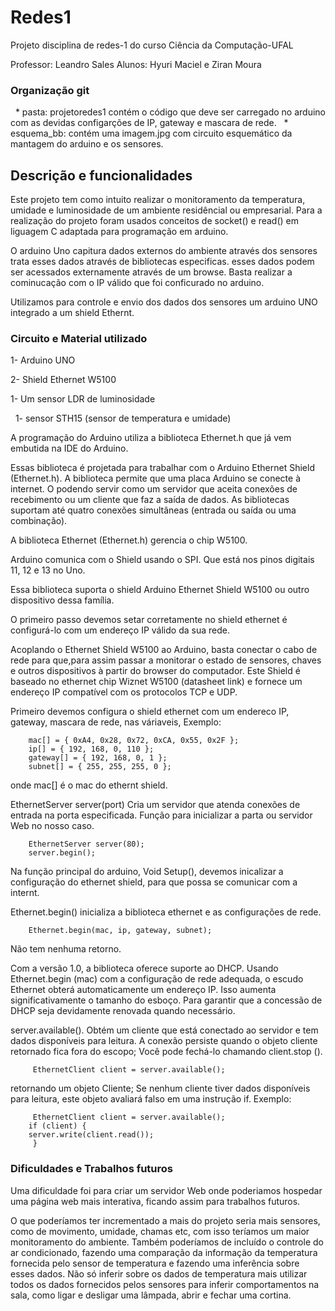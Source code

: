 # Redes1
Projeto disciplina de redes-1 do curso Ciência da Computação-UFAL

Professor: Leandro Sales
Alunos: Hyuri Maciel e Ziran Moura

<h3> Organização git </h3>
   * pasta: projetoredes1 contém o código que deve ser carregado no arduino com as devidas configarções de IP, gateway e mascara de rede.
   * esquema_bb: contém uma imagem.jpg com circuito esquemático da mantagem do arduino e os sensores.


<h2>Descrição e funcionalidades</h2>

Este projeto tem como intuito realizar o monitoramento da temperatura, umidade  e luminosidade de um ambiente residêncial ou empresarial. Para a realização do projeto foram usados conceitos de socket() e read() em liguagem C adaptada para programação em arduino.

O arduino Uno capitura dados externos do ambiente através dos sensores trata esses dados através de bibliotecas especificas. esses dados podem ser acessados externamente através de um browse. Basta realizar a cominucação com o IP válido que foi conficurado no arduino.


Utilizamos para controle e envio dos dados dos sensores um arduino UNO integrado a um shield Ethernt. 

<h3>Circuito e Material utilizado</h3>
   
   1- Arduino UNO
   
   2- Shield Ethernet W5100   
     
   1- Um sensor LDR de luminosidade 
   
   1- sensor STH15 (sensor de temperatura e umidade)
   

   
A programação do Arduino utiliza a biblioteca Ethernet.h que já vem embutida na IDE do Arduino.

Essas biblioteca é projetada para trabalhar com o Arduino Ethernet Shield (Ethernet.h). A biblioteca permite que uma placa Arduino se conecte à internet. O podendo servir como um servidor que aceita conexões de recebimento ou um cliente que faz a saída de dados. As bibliotecas suportam até quatro conexões simultâneas (entrada ou saída ou uma combinação).

A biblioteca Ethernet (Ethernet.h) gerencia o chip W5100. 

Arduino comunica com o Shield usando o SPI. Que está nos pinos digitais 11, 12 e 13 no Uno.

Essa biblioteca suporta o shield  Arduino Ethernet Shield W5100 ou outro dispositivo dessa família.

O primeiro passo devemos setar corretamente no shield ethernet é configurá-lo com um endereço IP válido da sua rede.
   
Acoplando o Ethernet Shield W5100 ao Arduino, basta conectar o cabo de rede para que,para assim passar a monitorar o estado de sensores, chaves e outros dispositivos à partir do browser do computador. Este Shield é baseado no ethernet chip Wiznet W5100 (datasheet link) e fornece um endereço IP compatível com os protocolos TCP e UDP.   

Primeiro devemos configura o shield ethernet com um endereco IP, gateway, mascara de rede, nas váriaveis, Exemplo:

        mac[] = { 0xA4, 0x28, 0x72, 0xCA, 0x55, 0x2F };
        ip[] = { 192, 168, 0, 110 };
        gateway[] = { 192, 168, 0, 1 };
        subnet[] = { 255, 255, 255, 0 };
        
onde mac[] é o mac do ethernt shield.
   
EthernetServer server(port) Cria um servidor que atenda conexões de entrada na porta especificada.
Função para inicializar a parta ou servidor Web no nosso caso.

        EthernetServer server(80);
        server.begin();
        
Na função principal do arduino, Void Setup(), devemos inicalizar a configuração do ethernet shield, para que possa se comunicar com a internt.

Ethernet.begin() inicializa a biblioteca ethernet e as configurações de rede.

        Ethernet.begin(mac, ip, gateway, subnet);
Não tem nenhuma retorno.        

Com a versão 1.0, a biblioteca oferece suporte ao DHCP. Usando Ethernet.begin (mac) com a configuração de rede adequada, o escudo Ethernet obterá automaticamente um endereço IP. Isso aumenta significativamente o tamanho do esboço. Para garantir que a concessão de DHCP seja devidamente renovada quando necessário.


server.available(). Obtém um cliente que está conectado ao servidor e tem dados disponíveis para leitura. A conexão persiste quando o objeto cliente retornado fica fora do escopo; Você pode fechá-lo chamando client.stop ().

         EthernetClient client = server.available();
         
retornando um objeto Cliente; Se nenhum cliente tiver dados disponíveis para leitura, este objeto avaliará falso em uma instrução if. Exemplo:

         EthernetClient client = server.available();
        if (client) {
        server.write(client.read());
         }   
         
<h3>Dificuldades e Trabalhos futuros</h3>
 
Uma dificuldade foi para criar um servidor Web onde poderiamos hospedar uma página web mais interativa, ficando assim para trabalhos futuros.

O que poderíamos ter incrementado a mais do projeto seria mais sensores, como de movimento, umidade, chamas etc, com isso teríamos um maior monitoramento do ambiente.
Também poderíamos de incluído o controle do ar condicionado, fazendo uma comparação da informação da temperatura fornecida pelo sensor de temperatura e fazendo uma inferência sobre esses dados. Não só inferir sobre os dados de temperatura mais utilizar todos os dados fornecidos pelos sensores para inferir comportamentos na sala, como ligar e desligar uma lâmpada, abrir e fechar uma cortina.
         
         
         
        






